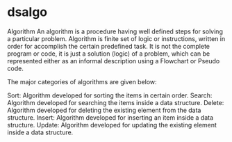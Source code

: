 # dsalgo


Algorithm
An algorithm is a procedure having well defined steps for solving a particular problem. Algorithm is 
finite set of logic or instructions, written in order for accomplish the certain predefined task. 
It is not the complete program or code, it is just a solution (logic) of a problem,
 which can be represented either as an informal description using a Flowchart or Pseudo code.

The major categories of algorithms are given below:

Sort: Algorithm developed for sorting the items in certain order.
Search: Algorithm developed for searching the items inside a data structure.
Delete: Algorithm developed for deleting the existing element from the data structure.
Insert: Algorithm developed for inserting an item inside a data structure.
Update: Algorithm developed for updating the existing element inside a data structure.